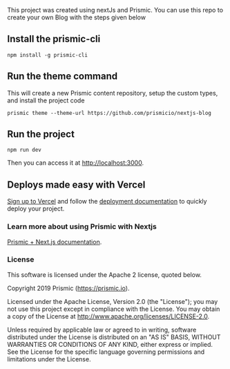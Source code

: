 This project was created using nextJs and Prismic.
You can use this repo to create your own Blog with the steps given below

## Install the prismic-cli
```
npm install -g prismic-cli
```

## Run the theme command
This will create a new Prismic content repository, setup the custom types, and install the project code
```
prismic theme --theme-url https://github.com/prismicio/nextjs-blog

```
## Run the project
```
npm run dev
```
Then you can access it at [http://localhost:3000](http://localhost:3000).


## Deploys made easy with Vercel
[Sign up to Vercel](https://vercel.com/login) and follow the [deployment documentation](https://vercel.com/docs/platform/deployments) to quickly deploy your project.


### Learn more about using Prismic with Nextjs

[Prismic + Next.js documentation](https://prismic.io/docs/reactjs/getting-started/prismic-nextjs).

### License

This software is licensed under the Apache 2 license, quoted below.

Copyright 2019 Prismic (https://prismic.io).

Licensed under the Apache License, Version 2.0 (the "License"); you may not use this project except in compliance with the License. You may obtain a copy of the License at http://www.apache.org/licenses/LICENSE-2.0.

Unless required by applicable law or agreed to in writing, software distributed under the License is distributed on an "AS IS" BASIS, WITHOUT WARRANTIES OR CONDITIONS OF ANY KIND, either express or implied. See the License for the specific language governing permissions and limitations under the License.
